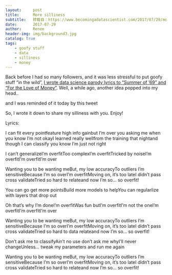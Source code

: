 ```yaml
---
layout:     post
title:      More silliness
subtitle:   转载自：https://www.becomingadatascientist.com/2017/07/29/more-silliness/
date:       2017-07-29
author:     Renee
header-img: img/background3.jpg
catalog: true
tags:
    - goofy stuff
    - data
    - silliness
    - money
---
```


Back before I had so many followers, and it was less stressful to put goofy stuff “in the wild”, [I wrote data science parody lyrics to “Summer of ’69” and “For the Love of Money”](https://www.becomingadatascientist.com/2015/06/08/monday-silliness). Well, a while ago, another idea popped into my head..


and I was reminded of it today by this tweet


So, I wrote it down to share my silliness with you. Enjoy!


Lyrics:

I can fit every pointfeature high info gainbut I’m over you asking me when you know I’m not okayI learned really wellfrom the training that nightand though I can classify you know I’m just not right

I can’t generalizeI’m overfitToo complexI’m overfitTricked by noiseI’m overfitI’m overfitI’m over

Wanting you to be wanting meBut, my low accuracyTo outliers I’m sensitiveBecause I’m so overI’m overfitMoving on, it’s too lateI didn’t pass cross validateTried so hard to relateand now I’m so… so overfit!

You can go get more pointsBuild more models to helpYou can regularlize with layers that drop out

Oh that’s why I’m doneI’m overfitWas fun butI’m overfitI’m not the oneI’m overfitI’m overfitI’m over

Wanting you to be wanting meBut, my low accuracyTo outliers I’m sensitiveBecause I’m so overI’m overfitMoving on, it’s too lateI didn’t pass cross validateTried so hard to data relateand now I’m so… so overfit!

Don’t ask me to classifyAin’t no use don’t ask me whyI’ll never changeUnless… tweak my parameters and run me again

Wanting you to be wanting meBut, my low accuracyTo outliers I’m sensitiveBecause I’m so overI’m overfitMoving on, it’s too lateI didn’t pass cross validateTried so hard to relateand now I’m so… so overfit!
